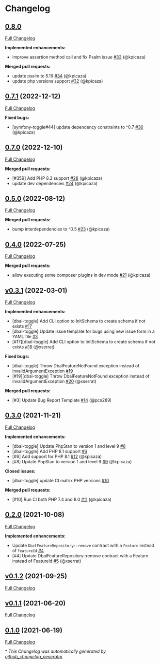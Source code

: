 # Changelog

## [0.8.0](https://github.com/pheature-flags/dbal-toggle/tree/0.8.0)

[Full Changelog](https://github.com/pheature-flags/dbal-toggle/compare/0.7.1...0.8.0)

**Implemented enhancements:**

- Improve assertion method call and fix Psalm issue [\#33](https://github.com/pheature-flags/dbal-toggle/pull/33) (@kpicaza)

**Merged pull requests:**

- update psalm to 5.16 [\#34](https://github.com/pheature-flags/dbal-toggle/pull/34) (@kpicaza)
- update php versions support [\#32](https://github.com/pheature-flags/dbal-toggle/pull/32) (@kpicaza)

## [0.7.1](https://github.com/pheature-flags/dbal-toggle/tree/0.7.1) (2022-12-12)

[Full Changelog](https://github.com/pheature-flags/dbal-toggle/compare/0.7.0...0.7.1)

**Fixed bugs:**

- \[symfony-toggle\#44\] update dependency constraints to ^0.7 [\#30](https://github.com/pheature-flags/dbal-toggle/pull/30) (@kpicaza)

## [0.7.0](https://github.com/pheature-flags/dbal-toggle/tree/0.7.0) (2022-12-10)

[Full Changelog](https://github.com/pheature-flags/dbal-toggle/compare/0.5.0...0.7.0)

**Merged pull requests:**

- \[\#359\] Add PHP 8.2 support [\#28](https://github.com/pheature-flags/dbal-toggle/pull/28) (@kpicaza)
- update dev dependencies [\#24](https://github.com/pheature-flags/dbal-toggle/pull/24) (@kpicaza)

## [0.5.0](https://github.com/pheature-flags/dbal-toggle/tree/0.5.0) (2022-08-12)

[Full Changelog](https://github.com/pheature-flags/dbal-toggle/compare/0.4.0...0.5.0)

**Merged pull requests:**

- bump interdependencies to ^0.5 [\#23](https://github.com/pheature-flags/dbal-toggle/pull/23) (@kpicaza)

## [0.4.0](https://github.com/pheature-flags/dbal-toggle/tree/0.4.0) (2022-07-25)

[Full Changelog](https://github.com/pheature-flags/dbal-toggle/compare/v0.3.1...0.4.0)

**Merged pull requests:**

- allow executing some composer plugins in dev mode [\#21](https://github.com/pheature-flags/dbal-toggle/pull/21) (@kpicaza)

## [v0.3.1](https://github.com/pheature-flags/dbal-toggle/tree/v0.3.1) (2022-03-01)

[Full Changelog](https://github.com/pheature-flags/dbal-toggle/compare/0.3.0...v0.3.1)

**Implemented enhancements:**

- \[dbal-toggle\] Add CLI option to InitSchema to create schema if not exists [\#17](https://github.com/pheature-flags/dbal-toggle/issues/17)
- \[dbal-toggle\] Update issue template for bugs using new issue form in a YAML file [\#3](https://github.com/pheature-flags/dbal-toggle/issues/3)
- \[\#17\]\[dbal-toggle\] Add CLI option to InitSchema to create schema if not exists [\#18](https://github.com/pheature-flags/dbal-toggle/pull/18) (@xserrat)

**Fixed bugs:**

- \[dbal-toggle\] Throw DbalFeatureNotFound exception instead of InvalidArgumentException [\#19](https://github.com/pheature-flags/dbal-toggle/issues/19)
- \[\#19\]\[dbal-toggle\] Throw DbalFeatureNotFound exception instead of InvalidArgumentException [\#20](https://github.com/pheature-flags/dbal-toggle/pull/20) (@xserrat)

**Merged pull requests:**

- \[\#3\] Update Bug Report Template [\#14](https://github.com/pheature-flags/dbal-toggle/pull/14) (@pcs289)

## [0.3.0](https://github.com/pheature-flags/dbal-toggle/tree/0.3.0) (2021-11-21)

[Full Changelog](https://github.com/pheature-flags/dbal-toggle/compare/0.2.0...0.3.0)

**Implemented enhancements:**

- \[dbal-toggle\] Update PhpStan to version 1 and level 9 [\#8](https://github.com/pheature-flags/dbal-toggle/issues/8)
- \[dbal-toggle\] Add PHP 8.1 support [\#6](https://github.com/pheature-flags/dbal-toggle/issues/6)
- \[\#6\] Add support for PHP 8.1 [\#12](https://github.com/pheature-flags/dbal-toggle/pull/12) (@kpicaza)
- \[\#8\] Update PhpStan to version 1 and level 9 [\#9](https://github.com/pheature-flags/dbal-toggle/pull/9) (@kpicaza)

**Closed issues:**

- \[dbal-toggle\] update CI matrix PHP versions [\#10](https://github.com/pheature-flags/dbal-toggle/issues/10)

**Merged pull requests:**

- \[\#10\] Run CI both PHP 7.4 and 8.0 [\#11](https://github.com/pheature-flags/dbal-toggle/pull/11) (@kpicaza)

## [0.2.0](https://github.com/pheature-flags/dbal-toggle/tree/0.2.0) (2021-10-08)

[Full Changelog](https://github.com/pheature-flags/dbal-toggle/compare/v0.1.2...0.2.0)

**Implemented enhancements:**

- Update `DbalFeatureRepository::remove` contract with a `Feature` instead of `FeatureId` [\#4](https://github.com/pheature-flags/dbal-toggle/issues/4)
- \[\#4\] Update DbalFeatureRepository::remove contract with a Feature instead of FeatureId [\#5](https://github.com/pheature-flags/dbal-toggle/pull/5) (@xserrat)

## [v0.1.2](https://github.com/pheature-flags/dbal-toggle/tree/v0.1.2) (2021-09-25)

[Full Changelog](https://github.com/pheature-flags/dbal-toggle/compare/v0.1.1...v0.1.2)

## [v0.1.1](https://github.com/pheature-flags/dbal-toggle/tree/v0.1.1) (2021-06-20)

[Full Changelog](https://github.com/pheature-flags/dbal-toggle/compare/0.1.0...v0.1.1)

## [0.1.0](https://github.com/pheature-flags/dbal-toggle/tree/0.1.0) (2021-06-19)

[Full Changelog](https://github.com/pheature-flags/dbal-toggle/compare/2ffb3f5f713cafc343e7cb4030ccd9ed9644831f...0.1.0)



\* *This Changelog was automatically generated by [github_changelog_generator](https://github.com/github-changelog-generator/github-changelog-generator)*
